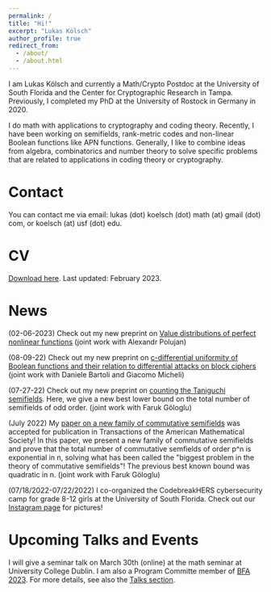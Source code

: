 ```yaml
---
permalink: /
title: "Hi!"
excerpt: "Lukas Kölsch"
author_profile: true
redirect_from: 
  - /about/
  - /about.html
---
```


I am Lukas Kölsch and currently a Math/Crypto Postdoc at the University of South Florida and the Center for Cryptographic Research in Tampa. Previously, I completed my PhD at the University of Rostock in Germany in 2020.

I do math with applications to cryptography and coding theory. Recently, I have been working on semifields, rank-metric codes and non-linear Boolean functions like APN functions. Generally, I like to combine ideas from algebra, combinatorics and number theory to solve specific problems that are related to applications in coding theory or cryptography.

Contact
===
You can contact me via email: lukas (dot) koelsch (dot) math (at) gmail (dot) com, or koelsch (at) usf (dot) edu.

CV
====
[Download here](https://lkoelsch.github.io/files/cv.pdf). Last updated: February 2023.

News
======
(02-06-2023) Check out my new preprint on [Value distributions of perfect nonlinear functions](https://arxiv.org/abs/2302.03121) (joint work with Alexandr Polujan)

(08-09-22) Check out my new preprint on [c-differential uniformity of Boolean functions and their relation to differential attacks on block ciphers](https://arxiv.org/abs/2208.03884) (joint work with Daniele Bartoli and Giacomo Micheli)

(07-27-22) Check out my new preprint on [counting the Taniguchi semifields](https://arxiv.org/abs/2207.13497). Here, we give a new best lower bound on the total number of semifields of odd order. (joint work with Faruk Göloglu)

(July 2022) My [paper on a new family of commutative semifields](https://arxiv.org/abs/2109.04923) was accepted for publication in Transactions of the American Mathematical Society! In this paper, we present a new family of commutative semifields and prove that the total number of commutative semfields of order p^n is exponential in n, solving what has been called the "biggest problem in the theory of commutative semifields"! The previous best known bound was quadratic in n. (joint work with Faruk Göloglu)

(07/18/2022-07/22/2022) I co-organized the CodebreakHERS cybersecurity camp for grade 8-12 girls at the University of South Florida. Check out our [Instagram page](https://www.instagram.com/codebreakhers/) for pictures!


Upcoming Talks and Events
=====
I will give a seminar talk on March 30th (online) at the math seminar at University College Dublin. I am also a Program Committe member of [BFA 2023](https://boolean.w.uib.no/bfa-2023/). For more details, see also the [Talks section](https://lkoelsch.github.io/talk/).
